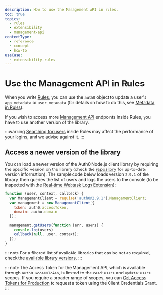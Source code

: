 ```yaml
---
description: How to use the Management API in rules.
toc: true
topics:
  - rules
  - extensibility
  - management-api
contentType:
  - reference
  - concept
  - how-to
useCase:
  - extensibility-rules
---
```


# Use the Management API in Rules

When you write [Rules](/rules), you can use the `auth0` object to update a user's `app_metadata` or `user_metadata` (for details on how to do this, see [Metadata in Rules](/rules/guides/metadata)).

If you wish to access more [Management API](/api/management/v2) endpoints inside Rules, you have to use another version of the library.

:::warning
[Searching for users](/users/search/best-practices) inside Rules may affect the performance of your logins, and we advise against it. 
:::

## Access a newer version of the library

You can load a newer version of the Auth0 Node.js client library by requiring the specific version on the library (check the [repository](https://github.com/auth0/node-auth0) for up-to-date version information). The sample code below loads version `2.9.1` of the library, then queries the list of users and logs the users to the console (to be inspected with the [Real-time Webtask Logs Extension](/extensions/realtime-webtask-logs)):

```js
function (user, context, callback) {
  var ManagementClient = require('auth0@2.9.1').ManagementClient;
  var management = new ManagementClient({
    token: auth0.accessToken,
    domain: auth0.domain
  });

  management.getUsers(function (err, users) {
    console.log(users);
    callback(null, user, context);
  });
}
```

::: note
For a filtered list of available libraries that can be set as required, check the [available library versions](https://auth0-extensions.github.io/canirequire/#auth0).
:::

::: note
The Access Token for the Management API, which is available through `auth0.accessToken`, is limited to the `read:users` and `update:users` scopes. If you require a broader range of scopes, you can [Get Access Tokens for Production](/api/management/v2/tokens/get-access-tokens-for-production) to request a token using the Client Credentials Grant.
:::
